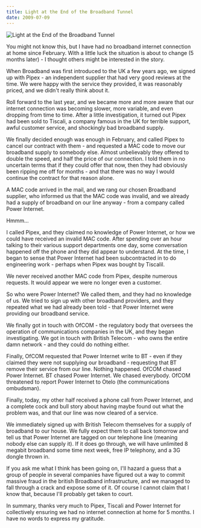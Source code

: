 ```yaml
---
title: Light at the End of the Broadband Tunnel
date: 2009-07-09
---
```


![Light at the End of the Broadband Tunnel](https://source.unsplash.com/9ZQzrLWV52M/1600x900)

You might not know this, but I have had no broadband internet connection at home since February. With a little luck the situation is about to change (5 months later) - I thought others might be interested in the story.

When Broadband was first introduced to the UK a few years ago, we signed up with Pipex - an independent supplier that had very good reviews at the time. We were happy with the service they provided, it was reasonably priced, and we didn't really think about it.

Roll forward to the last year, and we became more and more aware that our internet connection was becoming slower, more variable, and even dropping from time to time. After a little investigation, it turned out Pipex had been sold to Tiscali, a company famous in the UK for terrible support, awful customer service, and shockingly bad broadband supply.

We finally decided enough was enough in February, and called Pipex to cancel our contract with them - and requested a MAC code to move our broadband supply to somebody else. Almost unbelievably they offered to double the speed, and half the price of our connection. I told them in no uncertain terms that if they could offer that now, then they had obviously been ripping me off for months - and that there was no way I would continue the contract for that reason alone.

A MAC code arrived in the mail, and we rang our chosen Broadband supplier, who informed us that the MAC code was invalid, and we already had a supply of broadband on our line anyway - from a company called Power Internet.

Hmmm...

I called Pipex, and they claimed no knowledge of Power Internet, or how we could have received an invalid MAC code. After spending over an hour talking to their various support departments one day, some conversation happened off the phone and they did appear to understand. At the time, I began to sense that Power Internet had been subcontracted in to do engineering work - perhaps when Pipex was bought by Tiscalil.

We never received another MAC code from Pipex, despite numerous requests. It would appear we were no longer even a customer.

So who were Power Internet? We called them, and they had no knowledge of us. We tried to sign up with other broadband providers, and they repeated what we had already been told - that Power Internet were providing our broadband service.

We finally got in touch with OfCOM - the regulatory body that oversees the operation of communications companies in the UK, and they began investigating. We got in touch with British Telecom - who owns the entire damn network - and they could do nothing either.

Finally, OfCOM requested that Power Internet write to BT - even if they claimed they were not supplying our broadband - requesting that BT remove their service from our line. Nothing happened. OfCOM chased Power Internet. BT chased Power Internet. We chased everybody. OfCOM threatened to report Power Internet to Otelo (the communications ombudsman).

Finally, today, my other half received a phone call from Power Internet, and a complete cock and bull story about having maybe found out what the problem was, and that our line was now cleared of a service.

We immediately signed up with British Telecom themselves for a supply of broadband to our house. We fully expect them to call back tomorrow and tell us that Power Internet are tagged on our telephone line (meaning nobody else can supply it). If it does go through, we will have unlimited 8 megabit broadband some time next week, free IP telephony, and a 3G dongle thrown in.

If you ask me what I think has been going on, I'll hazard a guess that a group of people in several companies have figured out a way to commit massive fraud in the british Broadband infrastructure, and we managed to fall through a crack and expose some of it. Of course I cannot claim that I know that, because I'll probably get taken to court.

In summary, thanks very much to Pipex, Tiscali and Power Internet for collectively ensuring we had no internet connection at home for 5 months. I have no words to express my gratitude.